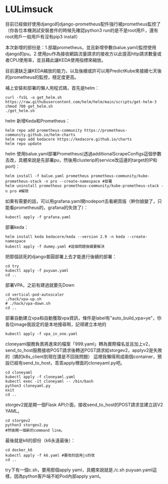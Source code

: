 # LULimsuck
目前已經做好使用django的django-prometheus配件強行被prometheus監控了（你各位本機測試安裝套件的時候先確認python3 run的是不是root用戶，還有root用戶一般用戶有沒有pip3 install）


本次新增的部份是：1.部屬prometheus，並且新增參數(balue.yaml)監控使用django的pu。2.使用pu作為接收網路流量請求的接收方以此提高http請求數量或者CPU使用率，並且藉此讓KEDA使用指標來縮放。


目前還缺乏讓KEDA縮放的能力，以及後續或許可以用PredictKube來接續七天後的prometheus的監控，穩定度更高。


補上安裝和部署的懶人用程式碼，首先是helm：
```
curl -fsSL -o get_helm.sh https://raw.githubusercontent.com/helm/helm/main/scripts/get-helm-3
chmod 700 get_helm.sh
./get_helm.sh
```


helm 新增Keda和Prometheus：
```
helm repo add prometheus-community https://prometheus-community.github.io/helm-charts
helm repo add kedacore https://kedacore.github.io/charts
helm repo update
```


helm 使用balue.yaml部署Prometheus(透過additionalScrapeConfigs這個參數去改，具體來說是先部署pu，然後用clusterip的service改這邊的target的IP和port)：
```
helm install -f balue.yaml prometheus prometheus-community/kube-prometheus-stack -n pro --create-namespace #部署
helm uninstall prometheus prometheus-community/kube-prometheus-stack -n pro #解除
```


如果有需要的話，可以用grafana.yaml開nodeport去看網頁版（幹你娘變了，只能看prometheus的，grafana的失效了）：
```
kubectl apply -f grafana.yaml
```


部署keda：
```
helm install keda kedacore/keda --version 2.9 -n keda --create-namespace
kubectl apply -f dummy.yaml #這個問題後續要解決
```


把那個該死的django普圓部署上去才能進行後續的部署：
```
cd try
kubectl apply -f puyuan.yaml
cd ..
```


部署VPA，之前有建過就要先Down
```
cd vertical-pod-autoscaler
./hack/vpa-up.sh
# ./hack/vpa-down.sh
cd ..
```


部署自動建立vpa和自動獲取vpa資訊，條件是label有"auto_build_vpa=ye"，你各位image我設定的是本地搜尋啊，記得建立本地的
```
kubectl apply -f vpa_in_one.yaml
```


cloneyaml服務負責將進來的檔案「999.yaml」轉為實際檔名並且加上v2，send_to_host服務接收POST請求後轉送POST請求給storgev2，applyv2是失敗的（媽的k8s_client到現在還是不回我問題）
這裡我懶得用成兩個container，預設已經有send_to_host，乖乖apply裡面的cloneyaml.py吧。
```
cd cloneyaml
kubectl apply -f cloneyaml.yaml
kubectl exec -it cloneyaml -- /bin/bash
python3 cloneyaml.py
exit
cd ..
```


storgev2就是開一個Flask API介面，接收send_to_host的POST請求並建立該V2 YAML。
```
cd storgev2
python3 storgev2.py
#然後開一個新的command line。
```


最後就是k6的部份（k6永遠最後）：
```
cd docker_k6
kubectl apply -f k6.yaml #要改的話用js的改
cd ..
```


try下有一個c.sh，要用那個apply yaml，具體來說就是./c.sh puyuan.yaml這樣，因為python客戶端不給Pod內部apply yaml。